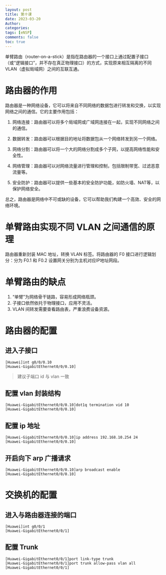 ```yaml
---
layout: post
title: 第十课
date: 2023-03-20
Author: 
categories: 
tags: [eNSP]
comments: false
toc: true
---
```


单臂路由（router-on-a-stick）是指在路由器的一个接口上通过配置子接口（或“逻辑接口”，并不存在真正物理接口）的方式，实现原来相互隔离的不同VLAN（虚拟局域网）之间的互联互通。

# 路由器的作用

路由器是一种网络设备，它可以将来自不同网络的数据包进行转发和交换，以实现网络之间的通信。它的主要作用包括：

1. 网络连接：路由器可以将多个局域网或广域网连接在一起，实现不同网络之间的通信。

2. 数据转发：路由器可以根据目的地址将数据包从一个网络转发到另一个网络。

3. 网络分割：路由器可以将一个大的网络分割成多个子网，以提高网络性能和安全性。

4. 网络管理：路由器可以对网络流量进行管理和控制，包括限制带宽、过滤恶意流量等。

5. 安全防护：路由器可以提供一些基本的安全防护功能，如防火墙、NAT等，以保护网络安全。

总之，路由器是网络中不可或缺的设备，它可以帮助我们构建一个高效、安全的网络环境。

# 单臂路由实现不同 VLAN 之间通信的原理

路由器重新封装 MAC 地址，转换 VLAN 标签。将路由器的 F0 接口进行逻辑划分：分为 F0.1 和 F0.2 设置网关分别为主机对应IP地址网段。

# 单臂路由的缺点

1. “单臂”为网络骨干链路，容易形成网络瓶颈。
2. 子接口依然依托于物理接口，应用不灵活。
3. VLAN 间转发需要查看路由表，严重浪费设备资源。

# 路由器的配置

## 进入子接口

```shell
[Huawei]int g0/0/0.10
[Huawei-GigabitEthernet0/0/0.10]
```

> 建议子端口 id 与 vlan 一致

## 配置 vlan 封装结构

```shell
[Huawei-GigabitEthernet0/0/0.10]dot1q termination vid 10
[Huawei-GigabitEthernet0/0/0.10]
```

## 配置 ip 地址

```shell
[Huawei-GigabitEthernet0/0/0.10]ip address 192.168.10.254 24
[Huawei-GigabitEthernet0/0/0.10]
```

## 开启向下 arp 广播请求

```shell
[Huawei-GigabitEthernet0/0/0.10]arp broadcast enable
[Huawei-GigabitEthernet0/0/0.10]
```

# 交换机的配置

## 进入与路由器连接的端口

```shell
[Huawei]int g0/0/1
[Huawei-GigabitEthernet0/0/1]
```

## 配置 Trunk

```shell
[Huawei-GigabitEthernet0/0/1]port link-type trunk
[Huawei-GigabitEthernet0/0/1]port trunk allow-pass vlan all
[Huawei-GigabitEthernet0/0/1]
```
